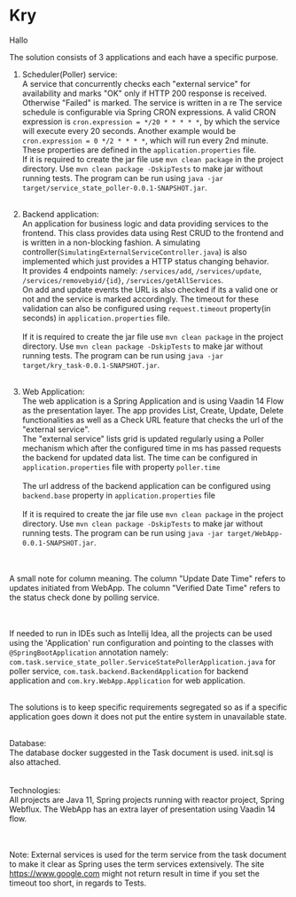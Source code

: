 # Kry

Hallo

The solution consists of 3 applications and each have a specific purpose.

1. Scheduler(Poller) service: <br>
A service that concurrently checks each "external service" for availability and marks "OK" only if HTTP 200 response is received. Otherwise "Failed" is marked. The service is written in a re The service schedule is configurable via Spring CRON expressions. A valid CRON expression is ```cron.expression = */20 * * * * *```, by which the service will execute every 20 seconds. Another example would be ```cron.expression = 0 */2 * * * *```, which will run every 2nd minute. These properties are defined in the ```application.properties``` file.
<br>If it is required to create the jar file use ```mvn clean package``` in the project directory. Use ```mvn clean package -DskipTests``` to make jar without running tests. The program can be run using ```java -jar target/service_state_poller-0.0.1-SNAPSHOT.jar```.
<br/><br/>

2. Backend application:<br>
An application for business logic and data providing services to the frontend. This class provides data using Rest CRUD to the frontend and is written in a non-blocking fashion. A simulating controller(```SimulatingExternalServiceController.java```) is also implemented which just provides a HTTP status changing behavior.
<br>It provides 4 endpoints namely: ```/services/add```, ```/services/update```, ```/services/removebyid/{id}```, ```/services/getAllServices```. 
<br>On add and update events the URL is also checked if its a valid one or not and the service is marked accordingly. The timeout for these validation can also be configured using ```request.timeout``` property(in seconds) in ```application.properties``` file.<br/>
<br>If it is required to create the jar file use ```mvn clean package``` in the project directory. Use ```mvn clean package -DskipTests``` to make jar without running tests. The program can be run using ```java -jar target/kry_task-0.0.1-SNAPSHOT.jar```.
<br/><br/>

3. Web Application:<br>
The web application is a Spring Application and is using Vaadin 14 Flow as the presentation layer. The app provides List, Create, Update, Delete functionalities as well as a Check URL feature that checks the url of the "external service".
<br>The "external service" lists grid is updated regularly using a Poller mechanism which after the configured time in ms has passed requests the backend for updated data list. The time can be configured in ```application.properties``` file with property ```poller.time```<br/>
<br>The url address of the backend application can be configured using ```backend.base``` property in ```application.properties``` file<br/>
<br>If it is required to create the jar file use ```mvn clean package``` in the project directory. Use ```mvn clean package -DskipTests``` to make jar without running tests. The program can be run using ```java -jar target/WebApp-0.0.1-SNAPSHOT.jar```.
<br/>
<br>
A small note for column meaning. The column "Update Date Time" refers to updates initiated from WebApp. The column "Verified Date Time" refers to the status check done by polling service.<br/><br/>

<br>If needed to run in IDEs such as Intellij Idea, all the projects can be used using the 'Application' run configuration and pointing to the classes with ```@SpringBootApplication``` annotation namely: ```com.task.service_state_poller.ServiceStatePollerApplication.java``` for poller service, ```com.task.backend.BackendApplication``` for backend application and ```com.kry.WebApp.Application``` for web application.<br/>

<br>The solutions is to keep specific requirements segregated so as if a specific application goes down it does not put the entire system in unavailable state.<br/>

<br>
Database:<br>
The database docker suggested in the Task document is used. init.sql is also attached.<br/>
</br>

<br>
Technologies:<br>
All projects are Java 11, Spring projects running with reactor project, Spring Webflux. The WebApp has an extra layer of presentation using Vaadin 14 flow.<br/>
</br>

<br/>

Note: External services is used for the term service from the task document to make it clear as Spring uses the term services extensively. The site https://www.google.com might not return result in time if you set the timeout too short, in regards to Tests.
